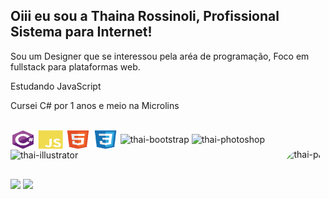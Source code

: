 ## Oiii eu sou a Thaina Rossinoli, Profissional Sistema para Internet!

 <p>Sou um Designer que se interessou pela aréa de programação, Foco em fullstack para plataformas web.</p>
 <p> Estudando JavaScript</p>
 <p> Cursei C# por 1 anos e meio na Microlins </p>
 


<div style="display: inline_block"><br>
   <img align="center" alt="thai-Csharp" height="30" width="40" src="https://raw.githubusercontent.com/devicons/devicon/master/icons/csharp/csharp-original.svg">
  <img align="center" alt="thai-Js" height="30" width="40" src="https://raw.githubusercontent.com/devicons/devicon/master/icons/javascript/javascript-plain.svg">
  <img align="center" alt="thai-HTML" height="30" width="40" src="https://raw.githubusercontent.com/devicons/devicon/master/icons/html5/html5-original.svg">
  <img align="center" alt="thai-CSS" height="30" width="40" src="https://raw.githubusercontent.com/devicons/devicon/master/icons/css3/css3-original.svg">
   <img align="center" alt="thai-bootstrap" height="30" width="40" src="https://cdn.jsdelivr.net/gh/devicons/devicon/icons/bootstrap/bootstrap-original.svg">
  <img align="center" alt="thai-photoshop" height="30" width="40" src="https://cdn.jsdelivr.net/gh/devicons/devicon/icons/photoshop/photoshop-line.svg">
  <img align="center" alt="thai-illustrator" height="30" width="40" src="https://cdn.jsdelivr.net/gh/devicons/devicon/icons/illustrator/illustrator-line.svg">
 <img align="right" alt="thai-pic" height="150" style="border-radius:50px;" src="https://user-images.githubusercontent.com/103609562/216775574-7091a5df-9d55-4deb-b491-1ac84b7d6aec.gif">
</div>
          
  ##
 
 <div> 
  <a href="https://instagram.com/thai_rossinoli/" target="_blank"><img src="https://img.shields.io/badge/-Instagram-%23E4405F?style=for-the-badge&logo=instagram&logoColor=white" target="_blank"></a>
  <a href="https://www.linkedin.com/in/thaina-rossinoli-b23b14260/" target="_blank"><img src="https://img.shields.io/badge/-LinkedIn-%230077B5?style=for-the-badge&logo=linkedin&logoColor=white" target="_blank"></a> 
</div>
